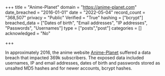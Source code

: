 +++
title = "Anime-Planet"
domain = "https://anime-planet.com"
date_breached = "2016-01-01"
date = "2022-05-04"
record_count = "368,507"
privacy = "Public"
Verified = "True"
hashing = ["bcrypt"]
breached_data = ["Dates of birth", "Email addresses", "IP addresses", "Passwords", "Usernames"]
type = ["posts","post"]
categories = []
acknowledged = "No"

+++

In approximately 2016, the anime website <a href="https://www.anime-planet.com/" target="_blank" rel="noopener">Anime-Planet</a> suffered a data breach that impacted 369k subscribers. The exposed data included usernames, IP and email addresses, dates of birth and passwords stored as unsalted MD5 hashes and for newer accounts, bcrypt hashes.
